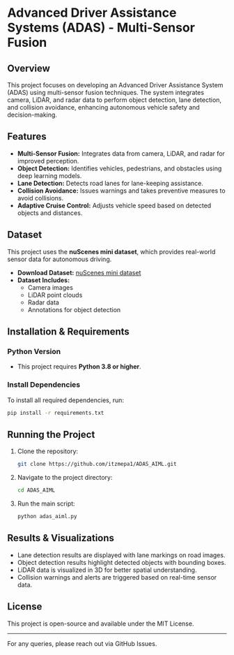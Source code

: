 
# Advanced Driver Assistance Systems (ADAS) - Multi-Sensor Fusion

## Overview

This project focuses on developing an Advanced Driver Assistance System (ADAS) using multi-sensor fusion techniques. The system integrates camera, LiDAR, and radar data to perform object detection, lane detection, and collision avoidance, enhancing autonomous vehicle safety and decision-making.

## Features

- **Multi-Sensor Fusion:** Integrates data from camera, LiDAR, and radar for improved perception.
- **Object Detection:** Identifies vehicles, pedestrians, and obstacles using deep learning models.
- **Lane Detection:** Detects road lanes for lane-keeping assistance.
- **Collision Avoidance:** Issues warnings and takes preventive measures to avoid collisions.
- **Adaptive Cruise Control:** Adjusts vehicle speed based on detected objects and distances.

## Dataset

This project uses the **nuScenes mini dataset**, which provides real-world sensor data for autonomous driving.

- **Download Dataset:** [nuScenes mini dataset](https://www.nuscenes.org/download)
- **Dataset Includes:**
  - Camera images
  - LiDAR point clouds
  - Radar data
  - Annotations for object detection

## Installation & Requirements

### Python Version

- This project requires **Python 3.8 or higher**.

### Install Dependencies

To install all required dependencies, run:

```bash
pip install -r requirements.txt
```

## Running the Project

1. Clone the repository:
   ```bash
   git clone https://github.com/itzmepa1/ADAS_AIML.git
   ```
2. Navigate to the project directory:
   ```bash
   cd ADAS_AIML
   ```
3. Run the main script:
   ```bash
   python adas_aiml.py
   ```

## Results & Visualizations

- Lane detection results are displayed with lane markings on road images.
- Object detection results highlight detected objects with bounding boxes.
- LiDAR data is visualized in 3D for better spatial understanding.
- Collision warnings and alerts are triggered based on real-time sensor data.

## License

This project is open-source and available under the MIT License.

---

For any queries, please reach out via GitHub Issues.


